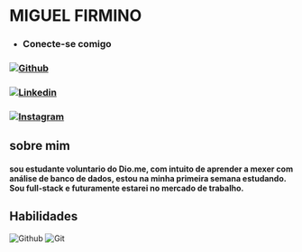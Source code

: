 # MIGUEL FIRMINO
- ### Conecte-se comigo
### [![Github](https://img.shields.io/badge/GitHub-100000?style=fhor-the-badge&logo=github&logoColor=white)](https://github.com/miguelfir)
### [![Linkedin](https://img.shields.io/badge/LinkedIn-0077B5?style=for-the-badge&logo=linkedin&logoColor=white)](https://www.linkedin.com/in/miguel-firmino-1b6013308/)
### [![Instagram](https://img.shields.io/badge/-Instagram-%23E4405F?style=for-the-badge&logo=instagram&logoColor=white)](https://www.instagram.com/77.mg.xt/)

## sobre mim
#### sou estudante voluntario do Dio.me, com intuito de aprender a mexer com análise de banco de dados, estou na minha primeira semana estudando. Sou full-stack e futuramente estarei no mercado de trabalho.

## Habilidades
![Github](https://img.shields.io/badge/GitHub-100000?style=fhor-the-badge&logo=github&logoColor=white)
![Git](https://img.shields.io/badge/GIT-E44C30?style=for-the-badge&logo=git&logoColor=white)





